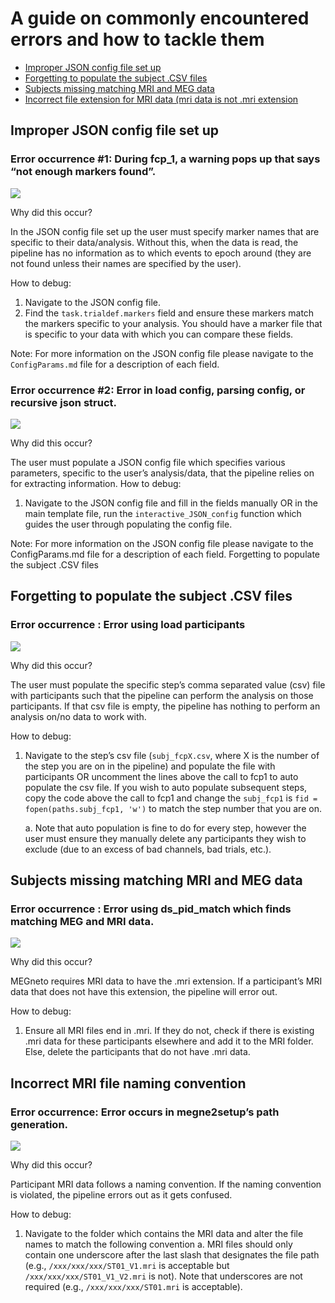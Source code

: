 # A guide on commonly encountered errors and how to tackle them

- [Improper JSON config file set up](#improper-setup)
- [Forgetting to populate the subject .CSV files](#populate-csv)
- [Subjects missing matching MRI and MEG data](#mismatch)
- [Incorrect file extension for MRI data (mri data is not .mri extension](#mri-filetype)

## Improper JSON config file set up

### **Error occurrence #1:** During fcp_1, a warning pops up that says “not enough markers found”.

![](https://github.com/dunjamatic/MEGneto/blob/error_guide/images/not_enough_markers.PNG)

Why did this occur?

In the JSON config file set up the user must specify marker names that are specific to
their data/analysis. Without this, when the data is read, the pipeline has no information
as to which events to epoch around (they are not found unless their names are
specified by the user).

How to debug:
1. Navigate to the JSON config file.
2. Find the `task.trialdef.markers` field and ensure these markers match the markers specific to your analysis. You should have a marker file that is specific to your data with which you can compare these fields.

Note: For more information on the JSON config file please navigate to the `ConfigParams.md` file for a description of each field.

### Error occurrence #2: Error in load config, parsing config, or recursive json struct.

![](https://github.com/dunjamatic/MEGneto/blob/error_guide/images/JSON_population.PNG)

Why did this occur?

The user must populate a JSON config file which specifies various parameters, specific
to the user’s analysis/data, that the pipeline relies on for extracting information.
How to debug:

1. Navigate to the JSON config file and fill in the fields manually OR in the main
template file, run the `interactive_JSON_config` function which guides the
user through populating the config file.

Note: For more information on the JSON config file please navigate to the
ConfigParams.md file for a description of each field.
Forgetting to populate the subject .CSV files


## Forgetting to populate the subject .CSV files

### Error occurrence : Error using load participants

![](https://github.com/dunjamatic/MEGneto/blob/error_guide/images/CSV_population.PNG)

Why did this occur?

The user must populate the specific step’s comma separated value (csv) file with participants
such that the pipeline can perform the analysis on those participants. If that csv file is empty, the
pipeline has nothing to perform an analysis on/no data to work with.

How to debug:
1. Navigate to the step’s csv file (`subj_fcpX.csv`, where X is the number of the step you
are on in the pipeline) and populate the file with participants OR uncomment the lines
above the call to fcp1 to auto populate the csv file. If you wish to auto populate
subsequent steps, copy the code above the call to fcp1 and change the `subj_fcp1` is
`fid = fopen(paths.subj_fcp1, 'w')` to match the step number that you are on.

    a. Note that auto population is fine to do for every step, however the user must
ensure they manually delete any participants they wish to exclude (due to an
excess of bad channels, bad trials, etc.).

## Subjects missing matching MRI and MEG data

### Error occurrence : Error using ds_pid_match which finds matching MEG and MRI data.

![](images/https://github.com/dunjamatic/MEGneto/blob/error_guide/images/MEG-MRI_mismatch.PNG)

Why did this occur?

MEGneto requires MRI data to have the .mri extension. If a participant’s MRI data that does not
have this extension, the pipeline will error out.

How to debug:
1. Ensure all MRI files end in .mri. If they do not, check if there is existing .mri data for
these participants elsewhere and add it to the MRI folder. Else, delete the participants
that do not have .mri data.

## Incorrect MRI file naming convention

### Error occurrence: Error occurs in megne2setup’s path generation.

![](https://github.com/dunjamatic/MEGneto/blob/error_guide/images/naming_convention.PNG)

Why did this occur?

Participant MRI data follows a naming convention. If the naming convention is violated, the
pipeline errors out as it gets confused.

How to debug:
1. Navigate to the folder which contains the MRI data and alter the file names to match the
following convention
a. MRI files should only contain one underscore after the last slash that designates
the file path (e.g., `/xxx/xxx/xxx/ST01_V1.mri` is acceptable but
`/xxx/xxx/xxx/ST01_V1_V2.mri` is not). Note that underscores are not
required (e.g., `/xxx/xxx/xxx/ST01.mri` is acceptable).

